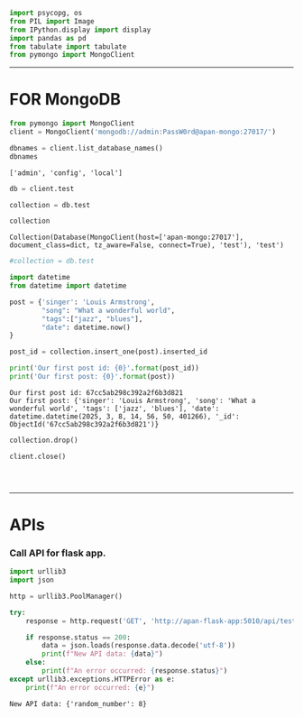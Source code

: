 ```python
import psycopg, os
from PIL import Image
from IPython.display import display
import pandas as pd
from tabulate import tabulate
from pymongo import MongoClient
```

---

# FOR MongoDB


```python
from pymongo import MongoClient
client = MongoClient('mongodb://admin:PassW0rd@apan-mongo:27017/')
```


```python
dbnames = client.list_database_names()
dbnames
```




    ['admin', 'config', 'local']




```python
db = client.test
```


```python
collection = db.test
```


```python
collection
```




    Collection(Database(MongoClient(host=['apan-mongo:27017'], document_class=dict, tz_aware=False, connect=True), 'test'), 'test')




```python
#collection = db.test

import datetime 
from datetime import datetime

post = {'singer': 'Louis Armstrong',
        "song": "What a wonderful world",
        "tags":["jazz", "blues"],
        "date": datetime.now()
}

post_id = collection.insert_one(post).inserted_id
```


```python
print('Our first post id: {0}'.format(post_id))
print('Our first post: {0}'.format(post))
```

    Our first post id: 67cc5ab298c392a2f6b3d821
    Our first post: {'singer': 'Louis Armstrong', 'song': 'What a wonderful world', 'tags': ['jazz', 'blues'], 'date': datetime.datetime(2025, 3, 8, 14, 56, 50, 401266), '_id': ObjectId('67cc5ab298c392a2f6b3d821')}



```python
collection.drop()
```


```python
client.close()
```


```python

```


```python

```


```python

```

---
# APIs

### Call API for flask app.


```python
import urllib3
import json

http = urllib3.PoolManager()

try:
    response = http.request('GET', 'http://apan-flask-app:5010/api/test')

    if response.status == 200:
        data = json.loads(response.data.decode('utf-8'))
        print(f"New API data: {data}")
    else:
        print(f"An error occurred: {response.status}")
except urllib3.exceptions.HTTPError as e:
    print(f"An error occurred: {e}")
```

    New API data: {'random_number': 8}



```python

```


```python

```


```python

```
